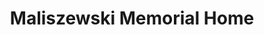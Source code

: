 ---
title: "Maliszewski Memorial Home"
url: /sayreville/maliszewski-memorial-home/
shop: Bestattungen
---